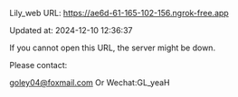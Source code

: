 Lily_web URL: https://ae6d-61-165-102-156.ngrok-free.app

Updated at: 2024-12-10 12:36:37

If you cannot open this URL, the server might be down.

Please contact: 

goley04@foxmail.com Or Wechat:GL_yeaH